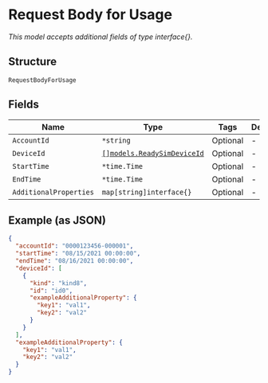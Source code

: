
# Request Body for Usage

*This model accepts additional fields of type interface{}.*

## Structure

`RequestBodyForUsage`

## Fields

| Name | Type | Tags | Description |
|  --- | --- | --- | --- |
| `AccountId` | `*string` | Optional | - |
| `DeviceId` | [`[]models.ReadySimDeviceId`](../../doc/models/ready-sim-device-id.md) | Optional | - |
| `StartTime` | `*time.Time` | Optional | - |
| `EndTime` | `*time.Time` | Optional | - |
| `AdditionalProperties` | `map[string]interface{}` | Optional | - |

## Example (as JSON)

```json
{
  "accountId": "0000123456-000001",
  "startTime": "08/15/2021 00:00:00",
  "endTime": "08/16/2021 00:00:00",
  "deviceId": [
    {
      "kind": "kind8",
      "id": "id0",
      "exampleAdditionalProperty": {
        "key1": "val1",
        "key2": "val2"
      }
    }
  ],
  "exampleAdditionalProperty": {
    "key1": "val1",
    "key2": "val2"
  }
}
```

